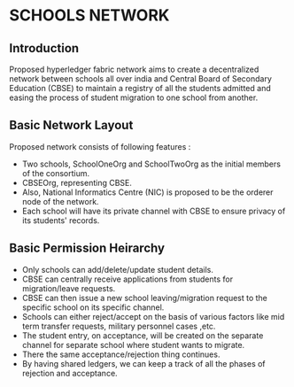 # SCHOOLS NETWORK

## Introduction

Proposed hyperledger fabric network aims to create a decentralized network between schools all over india and Central Board of Secondary Education (CBSE) to maintain a registry of all the students admitted and easing the process of student migration to one school from another.

## Basic Network Layout

Proposed network consists of following features :
-   Two schools, SchoolOneOrg and SchoolTwoOrg as the initial members of the consortium.
-   CBSEOrg, representing CBSE.
-   Also, National Informatics Centre (NIC) is proposed to be the orderer node of the network.
-   Each school will have its private channel with CBSE to ensure privacy of its students' records.


## Basic Permission Heirarchy

- Only schools can add/delete/update student details.
- CBSE can centrally receive applications from students for migration/leave requests.
- CBSE can then issue a new school leaving/migration request to the specific school on its specific channel.
- Schools can either reject/accept on the basis of various factors like mid term transfer requests, military personnel cases ,etc.
- The student entry, on acceptance, will be created on the separate channel for separate school where student wants to migrate.
- There the same acceptance/rejection thing continues.
- By having shared ledgers, we can keep a track of all the phases of rejection and acceptance.


